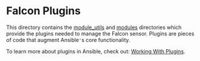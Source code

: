 # Falcon Plugins

This directory contains the [module_utils](./module_utils/) and [modules](./modules/) directories which provide the plugins needed to manage the Falcon sensor. Plugins are pieces of code that augment Ansible`'`s core functionality.

To learn more about plugins in Ansible, check out: [Working With Plugins](https://docs.ansible.com/ansible/latest/plugins/plugins.html).
